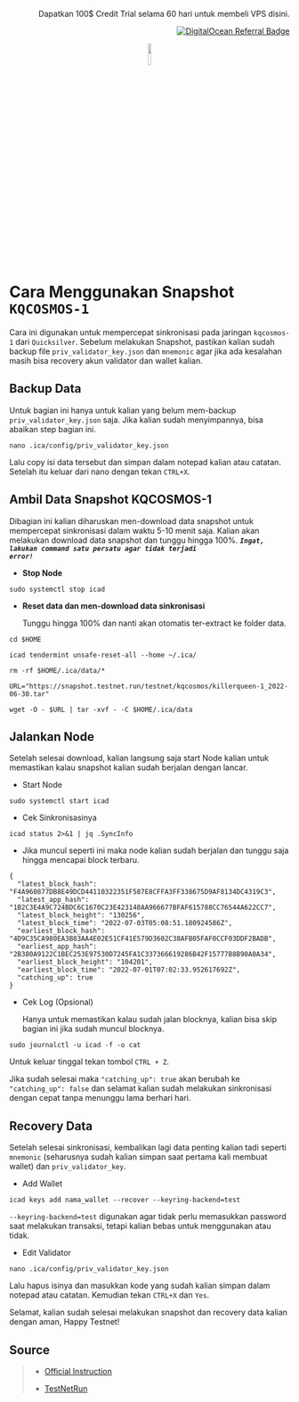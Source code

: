 <p align="right">Dapatkan 100$ Credit Trial selama 60 hari untuk membeli VPS disini.</p>
<p align="right"><a href="https://www.digitalocean.com/?refcode=825d86d58739&utm_campaign=Referral_Invite&utm_medium=Referral_Program&utm_source=badge"><img src="https://web-platforms.sfo2.cdn.digitaloceanspaces.com/WWW/Badge%201.svg" alt="DigitalOcean Referral Badge" /></a></p>

<p align="center" width="100%">
    <img width="10%"  src="https://user-images.githubusercontent.com/50621007/166148846-93575afe-e3ce-4ca5-a3f7-a21e8a8609cb.png">
</p>

# Cara Menggunakan Snapshot <code>KQCOSMOS-1</code>
Cara ini digunakan untuk mempercepat sinkronisasi pada jaringan <code>kqcosmos-1</code> dari <code>Quicksilver</code>.
Sebelum melakukan Snapshot, pastikan kalian sudah backup file <code>priv_validator_key.json</code> dan <code>mnemonic</code> agar jika ada kesalahan masih bisa recovery akun validator dan wallet kalian.

## Backup Data
Untuk bagian ini hanya untuk kalian yang belum mem-backup <code>priv_validator_key.json</code> saja. Jika kalian sudah menyimpannya, bisa abaikan step bagian ini.
```
nano .ica/config/priv_validator_key.json
```
Lalu copy isi data tersebut dan simpan dalam notepad kalian atau catatan. Setelah itu keluar dari nano dengan tekan <code>CTRL+X</code>.

## Ambil Data Snapshot KQCOSMOS-1
Dibagian ini kalian diharuskan men-download data snapshot untuk mempercepat sinkronisasi dalam waktu 5-10 menit saja. Kalian akan melakukan download data snapshot dan tunggu hingga 100%. <code>***Ingat, lakukan command satu persatu agar tidak terjadi error!***</code>


- **Stop Node**
```
sudo systemctl stop icad
```
- **Reset data dan men-download data sinkronisasi**

  Tunggu hingga 100% dan nanti akan otomatis ter-extract ke folder data.
```
cd $HOME

icad tendermint unsafe-reset-all --home ~/.ica/

rm -rf $HOME/.ica/data/*

URL="https://snapshot.testnet.run/testnet/kqcosmos/killerqueen-1_2022-06-30.tar"

wget -O - $URL | tar -xvf - -C $HOME/.ica/data
```

## Jalankan Node
Setelah selesai download, kalian langsung saja start Node kalian untuk memastikan kalau snapshot kalian sudah berjalan dengan lancar.

- Start Node

```
sudo systemctl start icad
```
- Cek Sinkronisasinya

```
icad status 2>&1 | jq .SyncInfo
```
- Jika muncul seperti ini maka node kalian sudah berjalan dan tunggu saja hingga mencapai block terbaru.
```
{
  "latest_block_hash": "F4A960877DB8E49DCD44110322351F587E8CFFA3FF338675D9AF8134DC4319C3",
  "latest_app_hash": "1B2C3E4A9C724BDC6C1670C23E423148AA966677BFAF615788CC76544A622CC7",
  "latest_block_height": "130256",
  "latest_block_time": "2022-07-03T05:08:51.180924586Z",
  "earliest_block_hash": "4D9C35CA980EA3B83AA4E02E51CF41E579D3602C38AFB05FAF0CCF03DDF2BADB",
  "earliest_app_hash": "2B380A9122C1BEC253E97530D7245FA1C337366619286B42F15777B8B90A0A34",
  "earliest_block_height": "104201",
  "earliest_block_time": "2022-07-01T07:02:33.952617692Z",
  "catching_up": true
}
```

- Cek Log (Opsional)

    Hanya untuk memastikan kalau sudah jalan blocknya, kalian bisa skip bagian ini jika sudah muncul blocknya.

```
sudo journalctl -u icad -f -o cat
```

Untuk keluar tinggal tekan tombol <code>CTRL + Z</code>.

Jika sudah selesai maka <code>"catching_up": true</code> akan berubah ke <code>"catching_up": false</code> dan selamat kalian sudah melakukan sinkronisasi dengan cepat tanpa menunggu lama berhari hari.

## Recovery Data
Setelah selesai sinkronisasi, kembalikan lagi data penting kalian tadi seperti <code>mnemonic</code> (seharusnya sudah kalian simpan saat pertama kali membuat wallet) dan <code>priv_validator_key</code>.
- Add Wallet
```
icad keys add nama_wallet --recover --keyring-backend=test
```
<code>--keyring-backend=test</code> digunakan agar tidak perlu memasukkan password saat melakukan transaksi, tetapi kalian bebas untuk menggunakan atau tidak.

- Edit Validator

```
nano .ica/config/priv_validator_key.json
```
Lalu hapus isinya dan masukkan kode yang sudah kalian simpan dalam notepad atau catatan. Kemudian tekan <code>CTRL+X</code> dan <code>Yes</code>. 

Selamat, kalian sudah selesai melakukan snapshot dan recovery data kalian dengan aman, Happy Testnet!

## Source
<blockquote>

- [Official Instruction](https://github.com/ingenuity-build/testnets)

- [TestNetRun](https://snapshot.testnet.run/testnet/kqcosmos/)
  
  
</blockquote>
